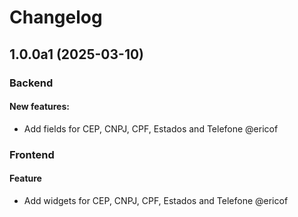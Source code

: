 # Changelog

<!-- towncrier release notes start -->
## 1.0.0a1 (2025-03-10)

### Backend


#### New features:

- Add fields for CEP, CNPJ, CPF, Estados and Telefone @ericof 



### Frontend

#### Feature

- Add widgets for CEP, CNPJ, CPF, Estados and Telefone @ericof 


